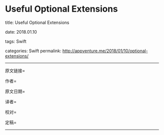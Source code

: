 # Useful Optional Extensions

title: Useful Optional Extensions

date: 2018.01.10 

tags: Swift 

categories: Swift permalink: <http://appventure.me/2018/01/10/optional-extensions/>

---

原文链接= 

作者= 

原文日期= 

译者= 

校对= 

定稿=

---







